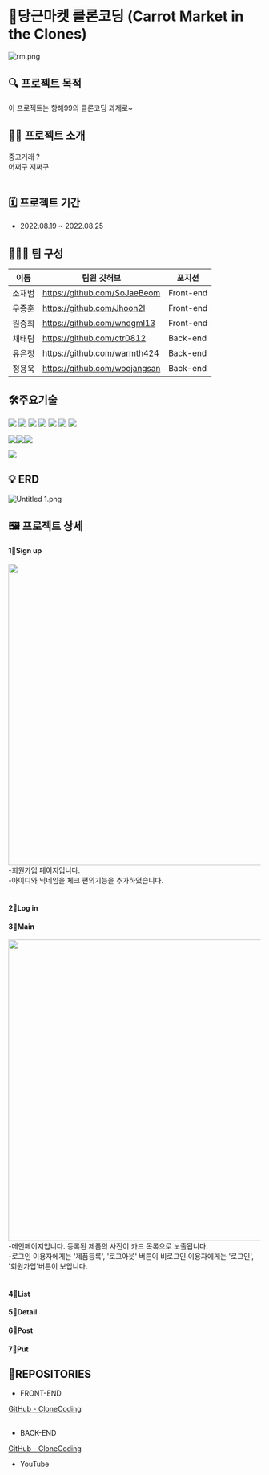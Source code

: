 # 🥕당근마켓 클론코딩 (Carrot Market in the Clones)

![rm.png](https://user-images.githubusercontent.com/98306332/186670444-b04d97c1-f967-409b-99d5-d1a7aa3f2e6a.png)



## ****🔍 프로젝트 목적****
이 프로젝트는 항해99의 클론코딩 과제로~<br>

## ****👨‍🏫 프로젝트 소개****

 중고거래 ?<br>
 어쩌구 저쩌구<br><br>

## ****🗓 프로젝트 기간****

- 2022.08.19 ~ 2022.08.25

## ****👨‍👧‍👦 팀 구성****

|이름|팀원 깃허브|포지션|
|---|---|---|
|소재범|https://github.com/SoJaeBeom|Front-end|
|우종훈|https://github.com/Jhoon2l|Front-end|
|원중희|https://github.com/wndgml13|Front-end|
|채태림|https://github.com/ctr0812|Back-end|
|유은정|https://github.com/warmth424|Back-end|
|정용욱|https://github.com/woojangsan|Back-end|




## ****🛠주요기술****


<img src="https://img.shields.io/badge/java-007396?style=for-the-badge&logo=java&logoColor=white"> <img src="https://img.shields.io/badge/react-61DAFB?style=for-the-badge&logo=react&logoColor=black"> <img src="https://img.shields.io/badge/amazonaws-232F3E?style=for-the-badge&logo=amazonaws&logoColor=white"> <img src="https://img.shields.io/badge/gradle-02303A?style=for-the-badge&logo=gradle&logoColor=white"> <img src= "https://img.shields.io/badge/React%20Hook%20Form-%23EC5990.svg?style=for-the-badge&logo=reacthookform&logoColor=white"> <img src= "https://img.shields.io/badge/redux-%23593d88.svg?style=for-the-badge&logo=redux&logoColor=white"> <img src= "https://img.shields.io/badge/yarn-%232C8EBB.svg?style=for-the-badge&logo=yarn&logoColor=white">


<img src="https://img.shields.io/badge/springboot-6DB33F?style=for-the-badge&logo=springboot&logoColor=white"><img src="https://img.shields.io/badge/spring-6DB33F?style=for-the-badge&logo=spring&logoColor=white"><img src="https://img.shields.io/badge/firebase-FFCA28?style=for-the-badge&logo=firebase&logoColor=white">

<img src="https://img.shields.io/badge/adobe%20illustrator-%23FF9A00.svg?style=for-the-badge&logo=adobe%20illustrator&logoColor=white">

    
## ****💡 ERD****
![Untitled 1.png](https://user-images.githubusercontent.com/98306332/185635708-e177b7db-9ac8-45df-bd63-e5808c89f370.png)




## ****🖼️ 프로젝트 상세****

#### 1⃣Sign up

 <img src="https://github.com/hh99MiniProject/miniProject/blob/master/signup.png?raw=true" width="600"/><br>
-회원가입 페이지입니다.<br>
-아이디와 닉네임을 체크 편의기능을 추가하였습니다.<br><br> 

#### 2⃣Log in

<!-- <img src="https://github.com/hh99MiniProject/miniProject/blob/master/login.png?raw=true" width="600"/><br>
-로그인 페이지입니다.<br>
-아이디와 비밀번호를 입력받아 로그인합니다.<br><br> -->

#### 3⃣Main

<img src="https://user-images.githubusercontent.com/98306332/186670444-b04d97c1-f967-409b-99d5-d1a7aa3f2e6a.png" width="600"/><br>
-메인페이지입니다. 등록된 제품의 사진이 카드 목록으로 노출됩니다.<br>
-로그인 이용자에게는 '제품등록', '로그아웃' 버튼이 비로그인 이용자에게는 '로그인', '회원가입'버튼이 보입니다.<br><br>


#### 4⃣List

<!-- <img src="https://github.com/hh99MiniProject/miniProject/blob/master/detail.png?raw=true" width="600"/><br>
-등록된 게시글 페이지입니다.<br>
-해당 게시글 작성자만 게시글을 작성할 수 있습니다.<br>
-해당 댓글도 작성자만 댓글을 작성할 수 있습니다.<br><br> -->

#### 5⃣Detail
<!-- 
<img src="https://github.com/hh99MiniProject/miniProject/blob/master/post.png?raw=true" width="600"/><br>
- 제품등록 페이지입니다.<br> -->

#### 6⃣Post


#### 7⃣Put

<!-- #### 6.MyPage
<img src="https://github.com/hh99MiniProject/miniProject/blob/master/likepage.png?raw=true" width="600"/><br>

- 좋아요를 누른 제품페이지를 확인할 수 있습니다. <br> -->



## 📂REPOSITORIES

- FRONT-END

[GitHub - CloneCoding](https://github.com/chipmunkcol/Hanghae99_MiniProject)<br><br>


- BACK-END

[GitHub - CloneCoding](https://github.com/ClonecodingC1/CloneCodingC1)



- YouTube
